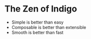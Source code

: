 # The Zen of Indigo

- Simple is better than easy
- Composable is better than extensible
- Smooth is better than fast
